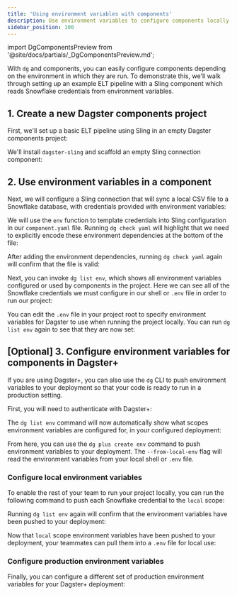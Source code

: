```yaml
---
title: 'Using environment variables with components'
description: Use environment variables to configure components locally and in Dagster+.
sidebar_position: 100
---
```


import DgComponentsPreview from '@site/docs/partials/\_DgComponentsPreview.md';

<DgComponentsPreview />

With `dg` and components, you can easily configure components depending on the environment in which they are run. To demonstrate this, we'll walk through setting up an example ELT pipeline with a Sling component which reads Snowflake credentials from environment variables.

## 1. Create a new Dagster components project

First, we'll set up a basic ELT pipeline using Sling in an empty Dagster components project:

<CliInvocationExample path="docs_snippets/docs_snippets/guides/dg/using-env/1-dg-init.txt" />

<CliInvocationExample path="docs_snippets/docs_snippets/guides/dg/using-env/2-activate-venv.txt" />

We'll install `dagster-sling` and scaffold an empty Sling connection component:

<CliInvocationExample path="docs_snippets/docs_snippets/guides/dg/using-env/3-uv-add-sling.txt" />

<WideContent maxSize={1100}>
  <CliInvocationExample path="docs_snippets/docs_snippets/guides/dg/using-env/4-dg-list-component-types.txt" />
</WideContent>

<CliInvocationExample path="docs_snippets/docs_snippets/guides/dg/using-env/5-dg-scaffold-sling.txt" />

## 2. Use environment variables in a component

Next, we will configure a Sling connection that will sync a local CSV file to a Snowflake database, with credentials provided with environment variables:

<CliInvocationExample path="docs_snippets/docs_snippets/guides/dg/using-env/6-curl.txt" />

<CodeExample
  path="docs_snippets/docs_snippets/guides/dg/using-env/7-replication.yaml"
  language="yaml"
  title="src/ingestion/defs/ingest_files/replication.yaml"
/>

We will use the `env` function to template credentials into Sling configuration in our `component.yaml` file. Running `dg check yaml` will highlight that we
need to explicitly encode these environment dependencies at the bottom of the file:

<CodeExample
  path="docs_snippets/docs_snippets/guides/dg/using-env/8-defs.yaml"
  language="yaml"
  title="src/ingestion/defs/ingest_files/defs.yaml"
/>

<CliInvocationExample path="docs_snippets/docs_snippets/guides/dg/using-env/9-dg-component-check.txt" />

After adding the environment dependencies, running `dg check yaml` again will confirm that the file is valid:

<CodeExample
  path="docs_snippets/docs_snippets/guides/dg/using-env/10-component-with-env-deps.yaml"
  language="yaml"
  title="src/ingestion/defs/ingest_files/defs.yaml"
/>

<CliInvocationExample path="docs_snippets/docs_snippets/guides/dg/using-env/11-dg-component-check-fixed.txt" />

Next, you can invoke `dg list env`, which shows all environment variables configured or used by components in the project. Here we can see all of the Snowflake credentials we must configure in our shell or `.env` file in order to run our project:

<CliInvocationExample path="docs_snippets/docs_snippets/guides/dg/using-env/12-dg-list-env.txt" />

You can edit the `.env` file in your project root to specify environment variables for Dagster to use when running the project locally. You can run `dg list env` again to see that they are now set:

<CliInvocationExample path="docs_snippets/docs_snippets/guides/dg/using-env/13-inject-env.txt" />

<CliInvocationExample path="docs_snippets/docs_snippets/guides/dg/using-env/14-dg-list-env.txt" />

## [Optional] 3. Configure environment variables for components in Dagster+

If you are using Dagster+, you can also use the `dg` CLI to push environment variables to your deployment so that your code is ready to run in a production setting.

First, you will need to authenticate with Dagster+:

<CliInvocationExample contents="dg plus login" />

The `dg list env` command will now automatically show what scopes environment variables are configured for, in your configured deployment:

<CliInvocationExample path="docs_snippets/docs_snippets/guides/dg/using-env/15-dg-env-list.txt" />

From here, you can use the `dg plus create env` command to push environment variables to your deployment. The `--from-local-env` flag will read the environment variables from your local shell or `.env` file.

### Configure local environment variables

To enable the rest of your team to run your project locally, you can run the following command to push each Snowflake credential to the `local` scope:

<CliInvocationExample path="docs_snippets/docs_snippets/guides/dg/using-env/16-dg-plus-env-add.txt" />

Running `dg list env` again will confirm that the environment variables have been pushed to your deployment:

<CliInvocationExample path="docs_snippets/docs_snippets/guides/dg/using-env/17-dg-env-list.txt" />

Now that `local` scope environment variables have been pushed to your deployment, your teammates can pull them into a `.env` file for local use:

<CliInvocationExample path="docs_snippets/docs_snippets/guides/dg/using-env/18-dg-env-pull.txt" />

### Configure production environment variables

Finally, you can configure a different set of production environment variables for your Dagster+ deployment:

<CliInvocationExample path="docs_snippets/docs_snippets/guides/dg/using-env/19-dg-plus-env-add.txt" />

<CliInvocationExample path="docs_snippets/docs_snippets/guides/dg/using-env/20-dg-env-list.txt" />
